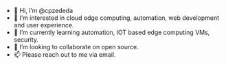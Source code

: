 - 👋 Hi, I’m @cpzededa
- 👀 I’m interested in cloud edge computing, automation, web development and user experience.
- 🌱 I’m currently learning automation, IOT based edge computing VMs, security.
- 💞️ I’m looking to collaborate on open source. 
- 📫 Please reach out to me via email.

<!---
cpzededa/cpzededa is a ✨ special ✨ repository because its `README.md` (this file) appears on your GitHub profile.
You can click the Preview link to take a look at your changes.
--->
